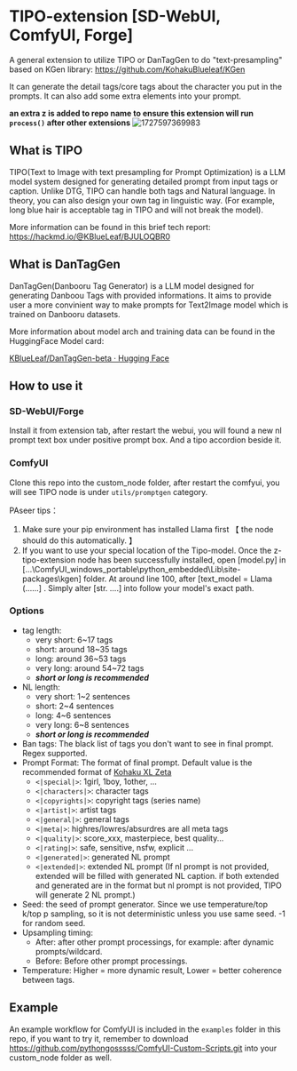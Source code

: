 # TIPO-extension [SD-WebUI, ComfyUI, Forge]

A general extension to utilize TIPO or DanTagGen to do "text-presampling" based on KGen library:
https://github.com/KohakuBlueleaf/KGen

It can generate the detail tags/core tags about the character you put in the prompts. It can also add some extra elements into your prompt.

**an extra z is added to repo name to ensure this extension will run `process()` after other extensions**
![1727597369983](image/README/1727597369983.png)
## What is TIPO

TIPO(Text to Image with text presampling for Prompt Optimization) is a LLM model system designed for generating detailed prompt from input tags or caption. Unlike DTG, TIPO can handle both tags and Natural language. In theory, you can also design your own tag in linguistic way. (For example, long blue hair is acceptable tag in TIPO and will not break the model).

More information can be found in this brief tech report:
https://hackmd.io/@KBlueLeaf/BJULOQBR0


## What is DanTagGen

DanTagGen(Danbooru Tag Generator) is a LLM model designed for generating Danboou Tags with provided informations.
It aims to provide user a more convinient way to make prompts for Text2Image model which is trained on Danbooru datasets.

More information about model arch and training data can be found in the HuggingFace Model card:

[KBlueLeaf/DanTagGen-beta · Hugging Face](https://huggingface.co/KBlueLeaf/DanTagGen-beta)

## How to use it

### SD-WebUI/Forge
Install it from extension tab, after restart the webui, you will found a new nl prompt text box under positive prompt box. And a tipo accordion beside it.

### ComfyUI
Clone this repo into the custom_node folder, after restart the comfyui, you will see TIPO node is under `utils/promptgen` category.

PAseer tips：
1. Make sure your pip environment has installed Llama first 【 the node should do this automatically. 】
2. If you want to use your special location of the Tipo-model. Once the z-tipo-extension node has been successfully installed, open [model.py] in [...\ComfyUI_windows_portable\python_embedded\Lib\site-packages\kgen] folder. At around line 100, after [text_model = Llama (……] . Simply alter [str. ....] into follow your model's exact path.

### Options

* tag length:
  * very short: 6~17 tags
  * short: around 18~35 tags
  * long: around 36~53 tags
  * very long: around 54~72 tags
  * ***short or long is recommended***
* NL length:
  * very short: 1~2 sentences
  * short: 2~4 sentences
  * long: 4~6 sentences
  * very long: 6~8 sentences
  * ***short or long is recommended***
* Ban tags: The black list of tags you don't want to see in final prompt. Regex supported.
* Prompt Format: The format of final prompt. Default value is the recommended format of [Kohaku XL Zeta](https://huggingface.co/KBlueLeaf/Kohaku-XL-Zeta)
  * `<|special|>`: 1girl, 1boy, 1other, ...
  * `<|characters|>`: character tags
  * `<|copyrights|>`: copyright tags (series name)
  * `<|artist|>`: artist tags
  * `<|general|>`: general tags
  * `<|meta|>`: highres/lowres/absurdres are all meta tags
  * `<|quality|>`: score_xxx, masterpiece, best quality...
  * `<|rating|>`: safe, sensitive, nsfw, explicit ...
  * `<|generated|>`: generated NL prompt
  * `<|extended|>`: extended NL prompt (If nl prompt is not provided, extended will be filled with generated NL caption. if both extended and generated are in the format but nl prompt is not provided, TIPO will generate 2 NL prompt.)
* Seed: the seed of prompt generator. Since we use temperature/top k/top p sampling, so it is not deterministic unless you use same seed. -1 for random seed.
* Upsampling timing:
  * After: after other prompt processings, for example: after dynamic prompts/wildcard.
  * Before: Before other prompt processings.
* Temperature: Higher = more dynamic result, Lower = better coherence between tags.

## Example

An example workflow for ComfyUI is included in the `examples` folder in this repo, if you want to try it, remember to download https://github.com/pythongosssss/ComfyUI-Custom-Scripts.git into your custom_node folder as well.

